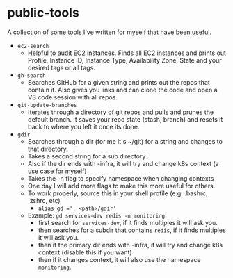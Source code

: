 # public-tools

A collection of some tools I've written for myself that have been useful.

- `ec2-search`
  - Helpful to audit EC2 instances. Finds all EC2 instances and prints out Profile, Instance ID, Instance Type, Availability Zone, State and your desired tags or all tags.
- `gh-search`
  -  Searches GitHub for a given string and prints out the repos that contain it. Also gives you links and can clone the code and open a VS code session with all repos.
- `git-update-branches`
  - Iterates through a directory of git repos and pulls and prunes the default branch. It saves your repo state (stash, branch) and resets it back to where you left it once its done.
- `gdir`
  - Searches through a dir (for me it's ~/git) for a string and changes to that directory.
  - Takes a second string for a sub directory.
  - Also if the dir ends with -infra, it will try and change k8s context (a use case for myself)
  - Takes the -n flag to specify namespace when changing contexts
  - One day I will add more flags to make this more useful for others.
  - To work properly, source this in your shell profile (e.g. .bashrc, .zshrc, etc)
    - `alias gd ='. <path>/gdir'`
  - Example: `gd services-dev redis -n monitoring`
    - first search for `services-dev`, if it finds multiples it will ask you.
    - then searches for a subdir that contains `redis`, if it finds multiples it will ask you.
    - then if the primary dir ends with -infra, it will try and change k8s context (disable this if you want)
    - then if it changes context, it will also use the namespace `monitoring`.
